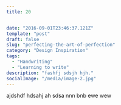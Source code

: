```yaml
---
title: 20


date: "2016-09-01T23:46:37.121Z"
template: "post"
draft: false
slug: "perfecting-the-art-of-perfection"
category: "Design Inspiration"
tags:
  - "Handwriting"
  - "Learning to write"
description: "fashfj sdsjh hjh."
socialImage: "/media/image-2.jpg"
---
```


ajdshdf hdsahj ah sdsa nnn bnb ewe wew